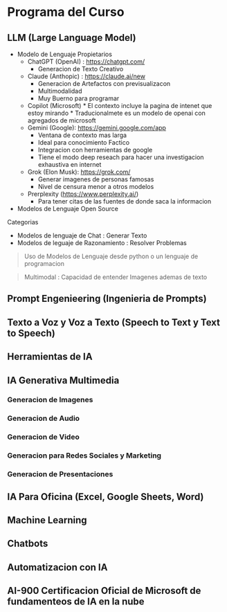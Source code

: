 # Programa del Curso

## LLM (Large Language Model)

* Modelo de Lenguaje Propietarios
    * ChatGPT (OpenAI) : https://chatgpt.com/
        * Generacion de Texto Creativo
    * Claude (Anthopic) : https://claude.ai/new
        * Generacion de Artefactos con previsualizacon
        * Multimodalidad
        * Muy Buerno para programar
    * Copilot (Microsoft)
          * El contexto incluye la pagina de intenet que estoy mirando
          * Traducionalmete es un  modelo de openai con agregados de microsoft
    * Gemini (Google): https://gemini.google.com/app
         * Ventana de contexto mas larga
         * Ideal para conocimiento Factico
         * Integracion con herramientas de google
         * Tiene el modo deep reseach para hacer una investigacion exhaustiva en internet
    * Grok (Elon Musk): https://grok.com/
        * Generar imagenes de personas famosas
        * Nivel de censura menor a otros modelos
    * Prerplexity (https://www.perplexity.ai/)
        * Para tener citas de las fuentes de donde saca la informacion
* Modelos de Lenguaje Open Source

Categorias
* Modelos de lenguaje de Chat : Generar Texto 
* Modelos de leguaje de Razonamiento : Resolver Problemas

> Uso de Modelos de Lenguaje desde python o un lenguaje de programacion

> Multimodal : Capacidad de entender Imagenes ademas de texto

## Prompt Engenieering (Ingenieria de Prompts)

## Texto a Voz y Voz a Texto (Speech to Text y Text to Speech)

## Herramientas de IA

## IA Generativa Multimedia

### Generacion de Imagenes
### Generacion de Audio
### Generacion de Video
### Generacion para Redes Sociales y Marketing
### Generacion de Presentaciones

## IA Para Oficina (Excel, Google Sheets, Word)

## Machine Learning

## Chatbots
 
## Automatizacion con IA

## AI-900 Certificacion Oficial de Microsoft de fundamenteos de IA en la nube


